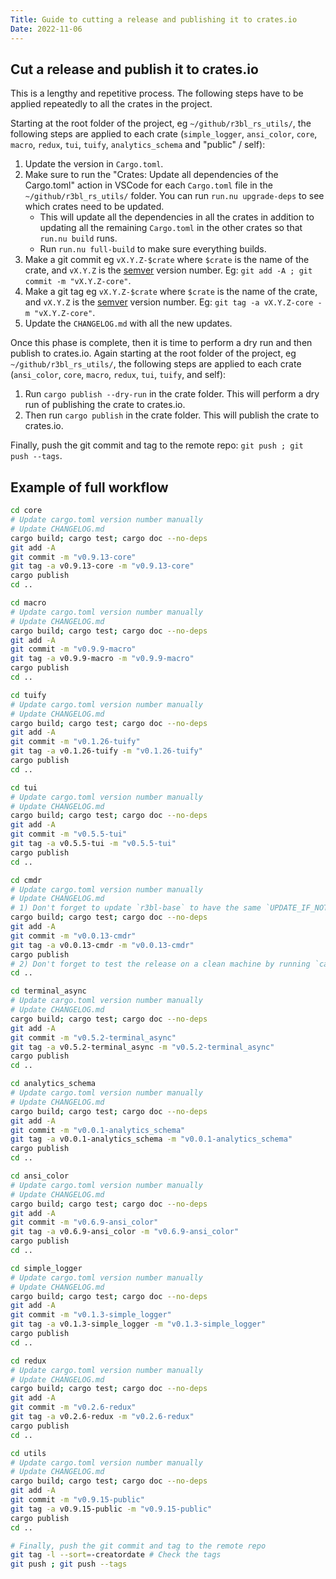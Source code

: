 ```yaml
---
Title: Guide to cutting a release and publishing it to crates.io
Date: 2022-11-06
---
```


## Cut a release and publish it to crates.io

This is a lengthy and repetitive process. The following steps have to be applied repeatedly to all
the crates in the project.

Starting at the root folder of the project, eg `~/github/r3bl_rs_utils/`, the following
steps are applied to each crate (`simple_logger`, `ansi_color`, `core`, `macro`, `redux`,
`tui`, `tuify`, `analytics_schema` and "public" / self):

1. Update the version in `Cargo.toml`.
2. Make sure to run the "Crates: Update all dependencies of the Cargo.toml" action in VSCode for
   each `Cargo.toml` file in the `~/github/r3bl_rs_utils/` folder. You can run `run.nu upgrade-deps`
   to see which crates need to be updated.
   - This will update all the dependencies in all the crates in addition to updating all the
     remaining `Cargo.toml` in the other crates so that `run.nu build` runs.
   - Run `run.nu full-build` to make sure everything builds.
3. Make a git commit eg `vX.Y.Z-$crate` where `$crate` is the name of the crate, and `vX.Y.Z` is the
   [semver](https://semver.org/) version number. Eg: `git add -A ; git commit -m "vX.Y.Z-core"`.
4. Make a git tag eg `vX.Y.Z-$crate` where `$crate` is the name of the crate, and `vX.Y.Z` is the
   [semver](https://semver.org/) version number. Eg: `git tag -a vX.Y.Z-core -m "vX.Y.Z-core"`.
5. Update the `CHANGELOG.md` with all the new updates.

Once this phase is complete, then it is time to perform a dry run and then publish to crates.io.
Again starting at the root folder of the project, eg `~/github/r3bl_rs_utils/`, the following steps
are applied to each crate (`ansi_color`, `core`, `macro`, `redux`, `tui`, `tuify`, and self):

1. Run `cargo publish --dry-run` in the crate folder. This will perform a dry run of publishing the
   crate to crates.io.
2. Then run `cargo publish` in the crate folder. This will publish the crate to crates.io.

Finally, push the git commit and tag to the remote repo: `git push ; git push --tags`.

## Example of full workflow

```sh
cd core
# Update cargo.toml version number manually
# Update CHANGELOG.md
cargo build; cargo test; cargo doc --no-deps
git add -A
git commit -m "v0.9.13-core"
git tag -a v0.9.13-core -m "v0.9.13-core"
cargo publish
cd ..

cd macro
# Update cargo.toml version number manually
# Update CHANGELOG.md
cargo build; cargo test; cargo doc --no-deps
git add -A
git commit -m "v0.9.9-macro"
git tag -a v0.9.9-macro -m "v0.9.9-macro"
cargo publish
cd ..

cd tuify
# Update cargo.toml version number manually
# Update CHANGELOG.md
cargo build; cargo test; cargo doc --no-deps
git add -A
git commit -m "v0.1.26-tuify"
git tag -a v0.1.26-tuify -m "v0.1.26-tuify"
cargo publish
cd ..

cd tui
# Update cargo.toml version number manually
# Update CHANGELOG.md
cargo build; cargo test; cargo doc --no-deps
git add -A
git commit -m "v0.5.5-tui"
git tag -a v0.5.5-tui -m "v0.5.5-tui"
cargo publish
cd ..

cd cmdr
# Update cargo.toml version number manually
# Update CHANGELOG.md
# 1) Don't forget to update `r3bl-base` to have the same `UPDATE_IF_NOT_THIS_VERSION`
cargo build; cargo test; cargo doc --no-deps
git add -A
git commit -m "v0.0.13-cmdr"
git tag -a v0.0.13-cmdr -m "v0.0.13-cmdr"
cargo publish
# 2) Don't forget to test the release on a clean machine by running `cargo install r3bl-cmdr`
cd ..

cd terminal_async
# Update cargo.toml version number manually
# Update CHANGELOG.md
cargo build; cargo test; cargo doc --no-deps
git add -A
git commit -m "v0.5.2-terminal_async"
git tag -a v0.5.2-terminal_async -m "v0.5.2-terminal_async"
cargo publish
cd ..

cd analytics_schema
# Update cargo.toml version number manually
# Update CHANGELOG.md
cargo build; cargo test; cargo doc --no-deps
git add -A
git commit -m "v0.0.1-analytics_schema"
git tag -a v0.0.1-analytics_schema -m "v0.0.1-analytics_schema"
cargo publish
cd ..

cd ansi_color
# Update cargo.toml version number manually
# Update CHANGELOG.md
cargo build; cargo test; cargo doc --no-deps
git add -A
git commit -m "v0.6.9-ansi_color"
git tag -a v0.6.9-ansi_color -m "v0.6.9-ansi_color"
cargo publish
cd ..

cd simple_logger
# Update cargo.toml version number manually
# Update CHANGELOG.md
cargo build; cargo test; cargo doc --no-deps
git add -A
git commit -m "v0.1.3-simple_logger"
git tag -a v0.1.3-simple_logger -m "v0.1.3-simple_logger"
cargo publish
cd ..

cd redux
# Update cargo.toml version number manually
# Update CHANGELOG.md
cargo build; cargo test; cargo doc --no-deps
git add -A
git commit -m "v0.2.6-redux"
git tag -a v0.2.6-redux -m "v0.2.6-redux"
cargo publish
cd ..

cd utils
# Update cargo.toml version number manually
# Update CHANGELOG.md
cargo build; cargo test; cargo doc --no-deps
git add -A
git commit -m "v0.9.15-public"
git tag -a v0.9.15-public -m "v0.9.15-public"
cargo publish
cd ..

# Finally, push the git commit and tag to the remote repo
git tag -l --sort=-creatordate # Check the tags
git push ; git push --tags
```
